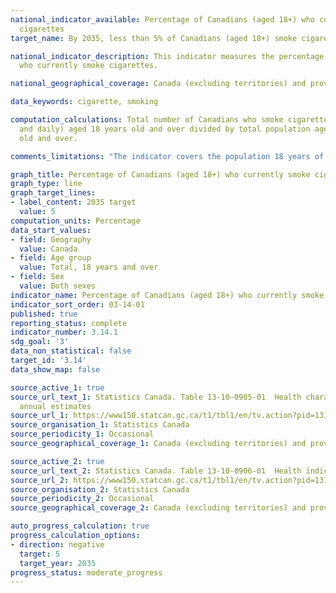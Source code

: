 ```yaml
---
national_indicator_available: Percentage of Canadians (aged 18+) who currently smoke
  cigarettes
target_name: By 2035, less than 5% of Canadians (aged 18+) smoke cigarettes

national_indicator_description: This indicator measures the percentage of Canadians
  who currently smoke cigarettes.

national_geographical_coverage: Canada (excluding territories) and provinces

data_keywords: cigarette, smoking

computation_calculations: Total number of Canadians who smoke cigarettes (occassionally
  and daily) aged 18 years old and over divided by total population aged 18 years
  old and over.

comments_limitations: "The indicator covers the population 18 years of age and over living in the ten provinces and the three territories. Excluded from the survey's coverage are: persons living on reserves and other Aboriginal settlements in the provinces; full-time members of the Canadian Forces; the institutionalized population, and persons living in the Quebec health regions of Région du Nunavik and Région des Terres-Cries-de-la-Baie-James. Altogether, these exclusions represent less than 3% of the Canadian population aged 18 and over."

graph_title: Percentage of Canadians (aged 18+) who currently smoke cigarettes
graph_type: line
graph_target_lines:
- label_content: 2035 target
  value: 5
computation_units: Percentage
data_start_values:
- field: Geography
  value: Canada
- field: Age group
  value: Total, 18 years and over
- field: Sex
  value: Both sexes
indicator_name: Percentage of Canadians (aged 18+) who currently smoke cigarettes
indicator_sort_order: 03-14-01
published: true
reporting_status: complete
indicator_number: 3.14.1
sdg_goal: '3'
data_non_statistical: false
target_id: '3.14'
data_show_map: false

source_active_1: true
source_url_text_1: Statistics Canada. Table 13-10-0905-01  Health characteristics,
  annual estimates
source_url_1: https://www150.statcan.gc.ca/t1/tbl1/en/tv.action?pid=1310090501
source_organisation_1: Statistics Canada
source_periodicity_1: Occasional
source_geographical_coverage_1: Canada (excluding territories) and provinces

source_active_2: true
source_url_text_2: Statistics Canada. Table 13-10-0906-01  Health indicator statistics, annual estimates, by household income quintile and highest level of education
source_url_2: https://www150.statcan.gc.ca/t1/tbl1/en/tv.action?pid=1310090601
source_organisation_2: Statistics Canada
source_periodicity_2: Occasional
source_geographical_coverage_2: Canada (excluding territories) and provinces

auto_progress_calculation: true
progress_calculation_options:
- direction: negative
  target: 5
  target_year: 2035
progress_status: moderate_progress
---
```

